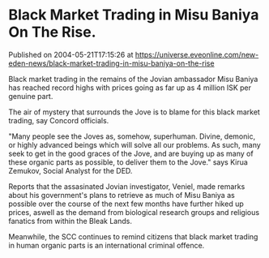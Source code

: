 # Black Market Trading in Misu Baniya On The Rise.
Published on 2004-05-21T17:15:26 at https://universe.eveonline.com/new-eden-news/black-market-trading-in-misu-baniya-on-the-rise

Black market trading in the remains of the Jovian ambassador Misu Baniya has reached record highs with prices going as far up as 4 million ISK per genuine part.   
  
The air of mystery that surrounds the Jove is to blame for this black market trading, say Concord officials.   
  
"Many people see the Joves as, somehow, superhuman. Divine, demonic, or highly advanced beings which will solve all our problems. As such, many seek to get in the good graces of the Jove, and are buying up as many of these organic parts as possible, to deliver them to the Jove." says Kirua Zemukov, Social Analyst for the DED.   
  
Reports that the assasinated Jovian investigator, Veniel, made remarks about his government's plans to retrieve as much of Misu Baniya as possible over the course of the next few months have further hiked up prices, aswell as the demand from biological research groups and religious fanatics from within the Bleak Lands.   
  
Meanwhile, the SCC continues to remind citizens that black market trading in human organic parts is an international criminal offence.
